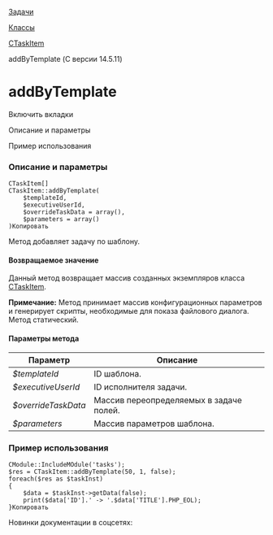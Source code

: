 [Задачи](/api_help/tasks/index.php)

[Классы](/api_help/tasks/classes/index.php)

[CTaskItem](/api_help/tasks/classes/ctaskitem/index.php)

addByTemplate (С версии 14.5.11)

addByTemplate
=============

Включить вкладки

Описание и параметры

Пример использования

### Описание и параметры

```
CTaskItem[]
CTaskItem::addByTemplate(
	$templateId, 
	$executiveUserId,
	$overrideTaskData = array(), 
	$parameters = array() 
)Копировать
```

Метод добавляет задачу по шаблону.

#### Возвращаемое значение

Данный метод возвращает массив созданных экземпляров класса [CTaskItem](/api_help/tasks/classes/ctaskitem/index.php).

**Примечание:** Метод принимает массив конфигурационных параметров и генерирует скрипты, необходимые для показа файлового диалога. Метод статический.

#### Параметры метода

| Параметр | Описание |
| --- | --- |
| *$templateId* | ID шаблона. |
| *$executiveUserId* | ID исполнителя задачи. |
| *$overrideTaskData* | Массив переопределяемых в задаче полей. |
| *$parameters* | Массив параметров шаблона. |

### Пример использования

```
CModule::IncludeMOdule('tasks');
$res = CTaskItem::addByTemplate(50, 1, false);
foreach($res as $taskInst)
{
	$data = $taskInst->getData(false);
	print($data['ID'].' -> '.$data['TITLE'].PHP_EOL);
}Копировать
```

Новинки документации в соцсетях: